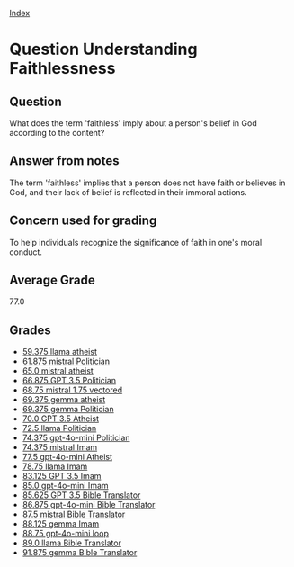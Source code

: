 
[Index](../../index.md)
# Question Understanding Faithlessness
## Question
What does the term 'faithless' imply about a person's belief in God according to the content?

## Answer from notes
The term 'faithless' implies that a person does not have faith or believes in God, and their lack of belief is reflected in their immoral actions.

## Concern used for grading
To help individuals recognize the significance of faith in one's moral conduct.

## Average Grade
77.0

## Grades
 * [59.375 llama atheist](../answers/llama_atheist/Understanding_Faithlessness.md)
 * [61.875 mistral Politician](../answers/mistral_Politician/Understanding_Faithlessness.md)
 * [65.0 mistral atheist](../answers/mistral_atheist/Understanding_Faithlessness.md)
 * [66.875 GPT 3.5 Politician](../answers/GPT_3.5_Politician/Understanding_Faithlessness.md)
 * [68.75 mistral 1.75 vectored](../answers/mistral_1.75_vectored/Understanding_Faithlessness.md)
 * [69.375 gemma atheist](../answers/gemma_atheist/Understanding_Faithlessness.md)
 * [69.375 gemma Politician](../answers/gemma_Politician/Understanding_Faithlessness.md)
 * [70.0 GPT 3.5 Atheist](../answers/GPT_3.5_Atheist/Understanding_Faithlessness.md)
 * [72.5 llama Politician](../answers/llama_Politician/Understanding_Faithlessness.md)
 * [74.375 gpt-4o-mini Politician](../answers/gpt-4o-mini_Politician/Understanding_Faithlessness.md)
 * [74.375 mistral Imam](../answers/mistral_Imam/Understanding_Faithlessness.md)
 * [77.5 gpt-4o-mini Atheist](../answers/gpt-4o-mini_Atheist/Understanding_Faithlessness.md)
 * [78.75 llama Imam](../answers/llama_Imam/Understanding_Faithlessness.md)
 * [83.125 GPT 3.5 Imam](../answers/GPT_3.5_Imam/Understanding_Faithlessness.md)
 * [85.0 gpt-4o-mini Imam](../answers/gpt-4o-mini_Imam/Understanding_Faithlessness.md)
 * [85.625 GPT 3.5 Bible Translator](../answers/GPT_3.5_Bible_Translator/Understanding_Faithlessness.md)
 * [86.875 gpt-4o-mini Bible Translator](../answers/gpt-4o-mini_Bible_Translator/Understanding_Faithlessness.md)
 * [87.5 mistral Bible Translator](../answers/mistral_Bible_Translator/Understanding_Faithlessness.md)
 * [88.125 gemma Imam](../answers/gemma_Imam/Understanding_Faithlessness.md)
 * [88.75 gpt-4o-mini loop](../answers/gpt-4o-mini_loop/Understanding_Faithlessness.md)
 * [89.0 llama Bible Translator](../answers/llama_Bible_Translator/Understanding_Faithlessness.md)
 * [91.875 gemma Bible Translator](../answers/gemma_Bible_Translator/Understanding_Faithlessness.md)
